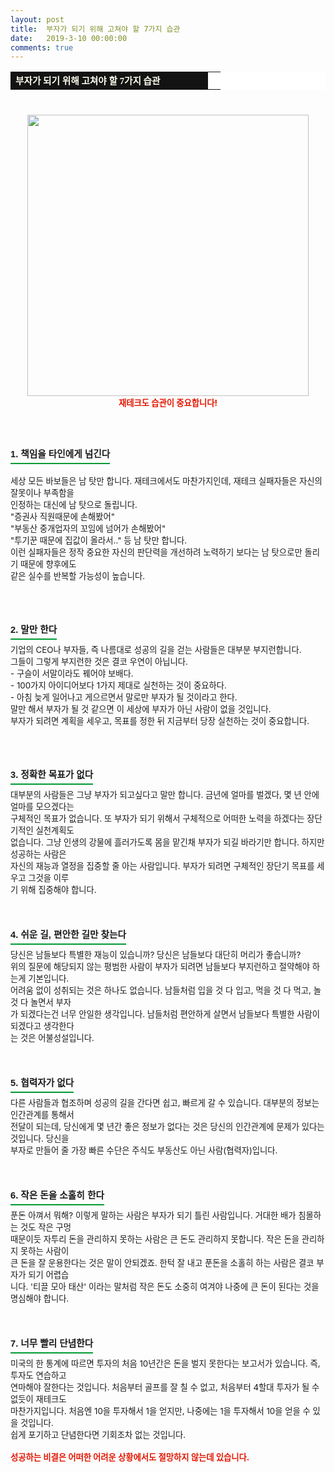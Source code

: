 ```yaml
---
layout: post
title:  부자가 되기 위해 고쳐야 할 7가지 습관
date:   2019-3-10 00:00:00
comments: true
---
```




<div style="line-height: 1.7;"><div><table width="99%" bgcolor="#ffffff" cellspacing="1" cellpadding="2"><tbody><tr><td width="300" bgcolor="#141313" style-="border-bottom:#141313 1px solid; border-left:#141313 1px solid; border-top:#141313 1px solid; &#13;&#10;border-right:#141313 1px solid"><span style="color: rgb(0, 0, 0); font-family: 맑은 고딕, dotum, verdana; font-size: 11pt;"><strong><span syle="font-size:11pt"><font color="#fffff0">부자가 되기 위해 고쳐야 할 7가지 습관</font></span></strong></span></td><td style="border-width: 0px 0px 1px; border-style: solid; border-color: rgb(255, 255, 255) rgb(255, 255, 255) rgb(20, 19, 19);"><span style="font-size: 11pt;"><font color="#000000">&nbsp;</font></span></td></tr></tbody></table><br><div class="imageblock center" style="text-align: center; clear: both;"><span data-url="https://t1.daumcdn.net/cfile/tistory/114E42284C2A169F47?download" data-lightbox="lightbox"><img width="450" height="289" style="height: auto; cursor: pointer; max-width: 100%;" alt="" src="https://t1.daumcdn.net/cfile/tistory/114E42284C2A169F47" filename="cfile7.uf@114E42284C2A169F477262.jpg" filemime=""></span></div><span style="font-size: 10pt;"><strong><font color="#e31600"><center>재테크도 습관이 중요합니다!</center></font></strong></span><br></div></div><div><br><br><h3 style="font: bold 11pt/normal 맑은 고딕, Dotum, Sans-serif; margin: 0px; padding: 0px 0px 5px; border-bottom-color: rgb(0, 153, 51); border-bottom-width: 2px; border-bottom-style: solid; float: left; font-size-adjust: none; font-stretch: normal;">1. 책임을 타인에게 넘긴다</h3><p>&nbsp;</p>
<p><span style="font-size: 10pt;">세상 모든 바보들은 남 탓만 합니다. 재테크에서도 마찬가지인데, 재테크 실패자들은 자신의 잘못이나 부족함을 </span><span style="font-size: 10pt;"><br> 인정하는 대신에 남 탓으로 돌립니다.</span><br><span style="font-size: 10pt;">"증권사 직원때문에 손해봤어"</span><br><span style="font-size: 10pt;">"부동산 중개업자의 꼬임에 넘어가 손해봤어"</span><br><span style="font-size: 10pt;">"투기꾼 때문에 집값이 올라서.." 등 남 탓만 합니다.</span><br><span style="font-size: 10pt;">이런 실패자들은 정작 중요한 자신의 판단력을 개선하려 노력하기 보다는 남 탓으로만 돌리기 때문에 향후에도 <br> 같은 </span><span style="font-size: 10pt;">실수를 반복할 가능성이 높습니다.</span><br><br><br><br></p><h3 style="font: bold 11pt/normal 맑은 고딕, Dotum, Sans-serif; margin: 0px; padding: 0px 0px 5px; border-bottom-color: rgb(0, 153, 51); border-bottom-width: 2px; border-bottom-style: solid; float: left; font-size-adjust: none; font-stretch: normal;">2. 말만 한다</h3><p><br><br><span style="font-size: 10pt;">기업의 CEO나 부자들, 즉 나름대로 성공의 길을 걷는 사람들은 대부분 부지런합니다. <br>그들이 그렇게 부지런한 </span><span style="font-size: 10pt;">것은 결코 우연이 아닙니다.</span><br><span style="font-size: 10pt;">- 구슬이 서말이라도 꿰어야 보배다.</span><br><span style="font-size: 10pt;">- 100가지 아이디어보다 1가지 제대로 실천하는 것이 중요하다.</span><br><span style="font-size: 10pt;">- 아침 늦게 일어나고 게으르면서 말로만 부자가 될 것이라고 한다.</span><br><span style="font-size: 10pt;">말만 해서 부자가 될 것 같으면 이 세상에 부자가 아닌 사람이 없을 것입니다. <br>부자가 되려면 계획을 세우고, 목</span><span style="font-size: 10pt;">표를 정한 뒤 지금부터 당장 실천하는 것이 중요합니다.</span><br><br><br><br></p><h3 style="font: bold 11pt/normal 맑은 고딕, Dotum, Sans-serif; margin: 0px; padding: 0px 0px 5px; border-bottom-color: rgb(0, 153, 51); border-bottom-width: 2px; border-bottom-style: solid; float: left; font-size-adjust: none; font-stretch: normal;">3. 정확한 목표가 없다</h3></div><div><br><br><span style="font-size: 10pt;">대부분의 사람들은 그냥 부자가 되고싶다고 말만 합니다. 금년에 얼마를 벌겠다, 몇 년 안에 얼마를 모으겠다는 <br></span><span style="font-size: 10pt;">구체적인 목표가 없습니다. 또 부자가 되기 위해서 구체적으로 어떠한 노력을 하겠다는 장단기적인 실천계획도 <br></span><span style="font-size: 10pt;">없습니다. 그냥 인생의 강물에 흘러가도록 몸을 맡긴채 부자가 되길 바라기만 합니다. 하지만 성공하는 사람은 <br></span><span style="font-size: 10pt;">자신의 재능과 열정을 집중할 줄 아는 사람입니다. 부자가 되려면 구체적인 장단기 목표를 세우고 그것을 이루<br></span><span style="font-size: 10pt;">기 위해 집중해야 합니다.</span><br><br><br><br><h3 style="font: bold 11pt/normal 맑은 고딕, Dotum, Sans-serif; margin: 0px; padding: 0px 0px 5px; border-bottom-color: rgb(0, 153, 51); border-bottom-width: 2px; border-bottom-style: solid; float: left; font-size-adjust: none; font-stretch: normal;">4. 쉬운 길, 편안한 길만 찾는다</h3></div><div><br><br><span style="font-size: 10pt;">당신은 남들보다 특별한 재능이 있습니까? 당신은 남들보다 대단히 머리가 좋습니까?</span><br><span style="font-size: 10pt;">위의 질문에 해당되지 않는 평범한 사람이 부자가 되려면 남들보다 부지런하고 절약해야 하는게 기본입니다. <br></span><span style="font-size: 10pt;">어려움 없이 성취되는 것은 하나도 없습니다. 남들처럼 입을 것 다 입고, 먹을 것 다 먹고, 놀 것 다 놀면서 부</span><span style="font-size: 10pt;">자<br> 가 되겠다는건 너무 안일한 생각입니다. 남들처럼 편안하게 살면서 남들보다 특별한 사람이 되겠다고 생각</span><span style="font-size: 10pt;">한다<br> 는 것은 어불성설입니다.</span><br><br><br><br><h3 style="font: bold 11pt/normal 맑은 고딕, Dotum, Sans-serif; margin: 0px; padding: 0px 0px 5px; border-bottom-color: rgb(0, 153, 51); border-bottom-width: 2px; border-bottom-style: solid; float: left; font-size-adjust: none; font-stretch: normal;">5. 협력자가 없다</h3></div><div><br><br><span style="font-size: 10pt;">다른 사람들과 협조하며 성공의 길을 간다면 쉽고, 빠르게 갈 수 있습니다. 대부분의 정보는 인간관계를 통해</span><span style="font-size: 10pt;">서 <br> 전달이 되는데, 당신에게 몇 년간 좋은 정보가 없다는 것은 당신의 인간관계에 문제가 있다는 것입니다. </span><span style="font-size: 10pt;">당신을 <br> 부자로 만들어 줄 가장 빠른 수단은 주식도 부동산도 아닌 사람(협력자)입니다.</span><br><br><br><br><h3 style="font: bold 11pt/normal 맑은 고딕, Dotum, Sans-serif; margin: 0px; padding: 0px 0px 5px; border-bottom-color: rgb(0, 153, 51); border-bottom-width: 2px; border-bottom-style: solid; float: left; font-size-adjust: none; font-stretch: normal;">6. 작은 돈을 소홀히 한다</h3></div><div><br><br><span style="font-size: 10pt;">푼돈 아껴서 뭐해? 이렇게 말하는 사람은 부자가 되기 틀린 사람입니다. 거대한 배가 침몰하는 것도 작은 구멍 <br></span><span style="font-size: 10pt;">때문이듯 자투리 돈을 관리하지 못하는 사람은 큰 돈도 관리하지 못합니다. 작은 돈을 관리하지 못하는 사람이 </span><span style="font-size: 10pt;"><br> 큰 돈을 잘 운용한다는 것은 말이 안되겠죠. 한턱 잘 내고 푼돈을 소홀히 하는 사람은 결코 부자가 되기 어렵습</span><span style="font-size: 10pt;"><br> 니다. '티끌 모아 태산' 이라는 말처럼 작은 돈도 소중히 여겨야 나중에 큰 돈이 된다는 것을 명심해야 합니다.</span><br><br><br><br><h3 style="font: bold 11pt/normal 맑은 고딕, Dotum, Sans-serif; margin: 0px; padding: 0px 0px 5px; border-bottom-color: rgb(0, 153, 51); border-bottom-width: 2px; border-bottom-style: solid; float: left; font-size-adjust: none; font-stretch: normal;">7. 너무 빨리 단념한다</h3></div><div><br><br><span style="font-size: 10pt;">미국의 한 통계에 따르면 투자의 처음 10년간은 돈을 벌지 못한다는 보고서가 있습니다. 즉, 투자도 연습하고 <br></span><span style="font-size: 10pt;">연마해야 잘한다는 것입니다. 처음부터 골프를 잘 칠 수 없고, 처음부터 4할대 투자가 될 수 없듯이 재테크도 <br></span><span style="font-size: 10pt;">마찬가지입니다. 처음엔 10을 투자해서 1을 얻지만, 나중에는 1을 투자해서 10을 얻을 수 있을 것입니다. </span><span style="font-size: 10pt;"><br>쉽게 포기하고 단념한다면 기회조차 없는 것입니다.</span><br><br><span style="font-size: 10pt;"><font color="#e31600"><strong>성공하는 비결은 어떠한 어려운 상황에서도 절망하지 않는데 있습니다.</strong></font></span><br></div><p><br></p>
